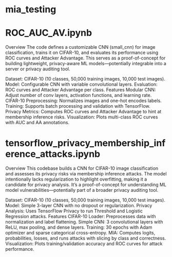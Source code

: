 # mia_testing

# ROC_AUC_AV.ipynb

Overview
The code defines a customizable CNN (small_cnn) for image classification, trains it on CIFAR-10, and evaluates its performance using ROC curves and Attacker Advantage. This serves as a proof-of-concept for building lightweight, privacy-aware ML models—potentially integrable into a server or privacy auditing tool.

Dataset: CIFAR-10 (10 classes, 50,000 training images, 10,000 test images).
Model: Configurable CNN with variable convolutional layers.
Evaluation: ROC curves and Attacker Advantage per class.
Features
Modular CNN: Adjust number of conv layers, activation functions, and learning rate.
CIFAR-10 Preprocessing: Normalizes images and one-hot encodes labels.
Training: Supports batch processing and validation with TensorFlow.
Privacy Metrics: Computes ROC curves and Attacker Advantage to hint at membership inference risks.
Visualization: Plots multi-class ROC curves with AUC and AA annotations.

# tensorflow_privacy_membership_inference_attacks.ipynb
Overview
This codebase builds a CNN for CIFAR-10 image classification and assesses its privacy risks via membership inference attacks. The model intentionally lacks regularization to highlight overfitting, making it a candidate for privacy analysis. It’s a proof-of-concept for understanding ML model vulnerabilities—potentially part of a broader privacy auditing tool.

Dataset: CIFAR-10 (10 classes, 50,000 training images, 10,000 test images).
Model: Simple 3-layer CNN with no dropout or regularization.
Privacy Analysis: Uses TensorFlow Privacy to run Threshold and Logistic Regression attacks.
Features
CIFAR-10 Loader: Preprocesses data with normalization and label flattening.
Simple CNN: 3 convolutional layers with ReLU, max pooling, and dense layers.
Training: 30 epochs with Adam optimizer and sparse categorical cross-entropy.
MIA: Computes logits, probabilities, losses, and runs attacks with slicing by class and correctness.
Visualization: Plots training/validation accuracy and ROC curves for attack performance.

